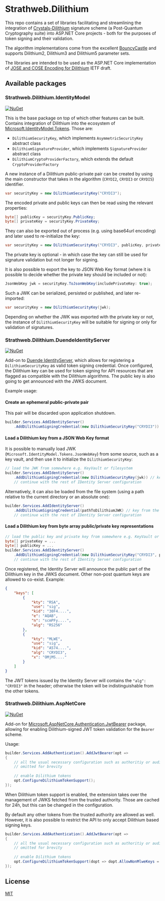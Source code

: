 # Strathweb.Dilithium

This repo contains a set of libraries facilitating and streamlining the integration of [Crystals-Dilithium](https://pq-crystals.org/dilithium/) signature scheme (a Post-Quantum Cryptography suite) into ASP.NET Core projects - both for the purposes of token signing and their validation.

The algorithm implementations come from the excellent [BouncyCastle](https://www.bouncycastle.org/csharp/) and supports Dilithium2, Dilithium3 and Dilithium5 parameter sets.

The libraries are intended to be used as the ASP.NET Core implementation of [JOSE and COSE Encoding for Dilithium](https://datatracker.ietf.org/doc/html/draft-ietf-cose-dilithium-01) IETF draft.

## Available packages

### Strathweb.Dilithium.IdentityModel

[![NuGet](https://img.shields.io/nuget/v/Strathweb.Dilithium.IdentityModel.svg)](https://www.nuget.org/packages/Strathweb.Dilithium.IdentityModel/)

This is the base package on top of which other features can be built. Contains integration of Dilithium into the ecosystem of [Microsoft.IdentityModel.Tokens](https://www.nuget.org/packages/Microsoft.IdentityModel.Tokens). Those are:

 - `DilithiumSecurityKey`, which implements `AsymmetricSecurityKey` abstract class
 - `DilithiumSignatureProvider`, which implements `SignatureProvider` abstract class
 - `DilithiumCryptoProviderFactory`, which extends the default `CryptoProviderFactory`

A new instance of a Dilithium public-private pair can be created by using the main constructor that takes in the algorithm (`CRYDI2`, `CRYDI3` or `CRYDI5`) identifier.

```csharp
var securityKey = new DilithiumSecurityKey("CRYDI3");
```

The encoded private and public keys can then be read using the relevant properties:

```csharp
byte[] publicKey = securityKey.PublicKey;
byte[] privateKey = securityKey.PrivateKey;
```

They can also be exported out of process (e.g. using base64url encoding) and later used to re-initialize the key:

```csharp
var securityKey = new DilithiumSecurityKey("CRYDI3", publicKey, privateKey);
```

The private key is optional - in which case the key can still be used for signature validation but not longer for signing. 

It is also possible to export the key to JSON Web Key format (where it is possible to decide whether the private key should be included or not):

```csharp
JsonWebKey jwk = securityKey.ToJsonWebKey(includePrivateKey: true);
```

Such a JWK can be serialized, persisted or published, and later re-imported:

```csharp
var securityKey = new DilithiumSecurityKey(jwk);
```

Depending on whether the JWK was exported with the private key or not, the instance of `DilithiumSecurityKey` will be suitable for signing or only for validation of signatures.

### Strathweb.Dilithium.DuendeIdentityServer

[![NuGet](https://img.shields.io/nuget/v/Strathweb.Dilithium.DuendeIdentityServer.svg)](https://www.nuget.org/packages/Strathweb.Dilithium.DuendeIdentityServer/)

Add-on to [Duende IdentityServer](https://duendesoftware.com/products/identityserver), which allows for registering a `DilithiumSecurityKey` as valid token signing credential. Once configured, the Dilithium key can be used for token signing for API resources that are flagged as compatible with the Dilithium algorithms. The public key is also going to get announced with the JWKS document.

Example usage:

#### Create an ephemeral public-private pair

This pair will be discarded upon application shutdown.

```csharp
builder.Services.AddIdentityServer()
    .AddDilithiumSigningCredential(new DilithiumSecurityKey("CRYDI3")) // new key per startup
```

#### Load a Dilithium key from a JSON Web Key format

It is possible to manually load JWK (`Microsoft.IdentityModel.Tokens.JsonWebKey`) from some source, such as a key vault, and then use it to initialize the `DilithiumSecurityKey`:

```csharp
// load the JWK from somewhere e.g. KeyVault or filesystem
builder.Services.AddIdentityServer()
    .AddDilithiumSigningCredential(new DilithiumSecurityKey(jwk)) // key from the JWK
    // continue with the rest of IDentity Server configuration
```

Alternatively, it can also be loaded from the file system (using a path relative to the current directory or an absolute one):

```csharp
builder.Services.AddIdentityServer()
    .AddDilithiumSigningCredential(pathToDilithiumJWK) // key from the JWK on the filesystem
    // continue with the rest of IDentity Server configuration
```

#### Load a Dilithium key from byte array public/private key representations

```csharp
// load the public key and private key from somewhere e.g. KeyVault or filesystem
byte[] privateKey = ...
byte[] publicKey = ...
builder.Services.AddIdentityServer()
    .AddDilithiumSigningCredential(new DilithiumSecurityKey("CRYDI3", publicKey, privateKey)) // key from the JWK
    // continue with the rest of IDentity Server configuration
```

Once registered, the Identity Server will announce the public part of the Dilithium key in the JWKS document. Other non-post quantum keys are allowed to co-exist. Example:

```json
{
    "keys": [
        {
            "kty": "RSA",
            "use": "sig",
            "kid": "30F4....",
            "e": "AQAB",
            "n": "scmPFy....",
            "alg": "RS256"
        },
        {
            "kty": "MLWE",
            "use": "sig",
            "kid": "A574....",
            "alg": "CRYDI3",
            "x": "OMjMS...."
        }
    ]
}
```

The JWT tokens issued by the Identity Server will contains the `"alg": "CRYDI3"` in the header; otherwise the token will be indistinguishable from the other tokens.

### Strathweb.Dilithium.AspNetCore

[![NuGet](https://img.shields.io/nuget/v/Strathweb.Dilithium.AspNetCore.svg)](https://www.nuget.org/packages/Strathweb.Dilithium.AspNetCore/)

Add-on for [Microsoft.AspNetCore.Authentication.JwtBearer](https://www.nuget.org/packages/Microsoft.AspNetCore.Authentication.JwtBearer) package, allowing for enabling Dilithium-signed JWT token validation for the `Bearer` scheme.

Usage:

```csharp
builder.Services.AddAuthentication().AddJwtBearer(opt =>
{
    // all the usual necessary configuration such as authoritiy or audience
    // omitted for brevity
    
    // enable Dilithium tokens
    opt.ConfigureDilithiumTokenSupport();
});
```

When Dilithium token support is enabled, the extension takes over the management of JWKS fetched from the trusted authority. Those are cached for 24h, but this can be changed in the configuration.

By default any other tokens from the trusted authority are allowed as well. However, it is also possible to restrict the API to only accept Dilithium based signing keys.

```csharp
builder.Services.AddAuthentication().AddJwtBearer(opt =>
{
    // all the usual necessary configuration such as authoritiy or audience
    // omitted for brevity
    
    // enable Dilithium tokens
    opt.ConfigureDilithiumTokenSupport(dopt => dopt.AllowNonMlweKeys = false;);
});
```

## License
[MIT](https://github.com/filipw/Strathweb.Dilithium/blob/main/LICENSE)
